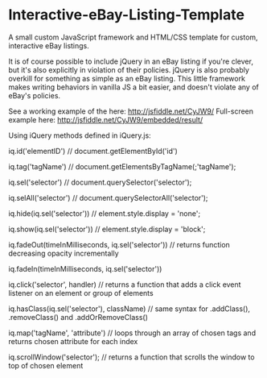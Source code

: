 Interactive-eBay-Listing-Template
=================================

A small custom JavaScript framework and HTML/CSS template for custom, interactive eBay listings.

It is of course possible to include jQuery in an eBay listing if you're clever, but it's also explicitly in violation of their policies. jQuery is also probably overkill for something as simple as an eBay listing. This little framework makes writing behaviors in vanilla JS a bit easier, and doesn't violate any of eBay's policies.

See a working example of the here: http://jsfiddle.net/CyJW9/
Full-screen example here: http://jsfiddle.net/CyJW9/embedded/result/

Using iQuery methods defined in iQuery.js:

iq.id('elementID') // document.getElementById('id')

iq.tag('tagName') // document.getElementsByTagName(;'tagName');

iq.sel('selector') // document.querySelector('selector');

iq.selAll('selector') // document.querySelectorAll('selector');

iq.hide(iq.sel('selector')) // element.style.display = 'none';

iq.show(iq.sel('selector')) // element.style.display = 'block';

iq.fadeOut(timeInMilliseconds, iq.sel('selector')) // returns function decreasing opacity incrementally

iq.fadeIn(timeInMilliseconds, iq.sel('selector'))

iq.click('selector', handler) // returns a function that adds a click event listener on an element or group of elements

iq.hasClass(iq.sel('selector'), className) // same syntax for .addClass(), .removeClass() and .addOrRemoveClass()

iq.map('tagName', 'attribute') // loops through an array of chosen tags and returns chosen attribute for each index

iq.scrollWindow('selector'); // returns a function that scrolls the window to top of chosen element
